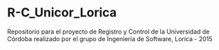 # R-C_Unicor_Lorica
Repositorio para el proyecto de Registro y Control de la Universidad de Córdoba realizado por el grupo de Ingeniería de Software, Lorica - 2015
